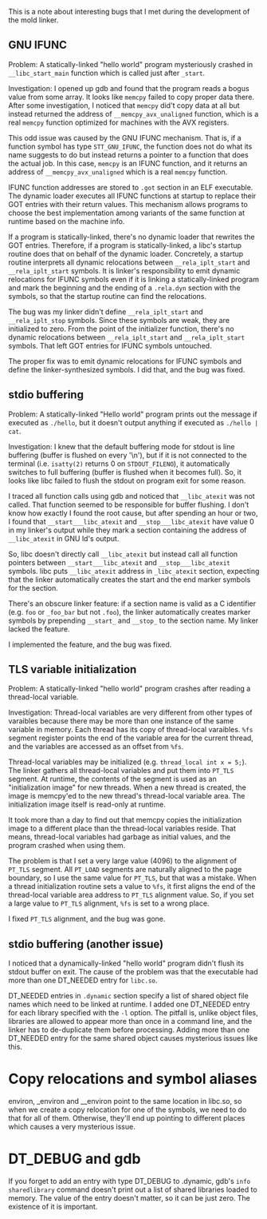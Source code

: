 This is a note about interesting bugs that I met during the
development of the mold linker.

## GNU IFUNC

Problem: A statically-linked "hello world" program mysteriously
crashed in `__libc_start_main` function which is called just after
`_start`.

Investigation: I opened up gdb and found that the program reads a
bogus value from some array. It looks like `memcpy` failed to copy
proper data there.  After some investigation, I noticed that `memcpy`
did't copy data at all but instead returned the address of
`__memcpy_avx_unaligned` function, which is a real `memcpy` function
optimized for machines with the AVX registers.

This odd issue was caused by the GNU IFUNC mechanism.  That is, if a
function symbol has type `STT_GNU_IFUNC`, the function does not do
what its name suggests to do but instead returns a pointer to a
function that does the actual job. In this case, `memcpy` is an IFUNC
function, and it returns an address of `__memcpy_avx_unaligned` which
is a real `memcpy` function.

IFUNC function addresses are stored to `.got` section in an ELF
executable.  The dynamic loader executes all IFUNC functions at
startup to replace their GOT entries with their return values. This
mechanism allows programs to choose the best implementation among
variants of the same function at runtime based on the machine info.

If a program is statically-linked, there's no dynamic loader that
rewrites the GOT entries. Therefore, if a program is
statically-linked, a libc's startup routine does that on behalf of the
dynamic loader. Concretely, a startup routine interprets all dynamic
relocations between `__rela_iplt_start` and `__rela_iplt_start`
symbols.  It is linker's responsibility to emit dynamic relocations
for IFUNC symbols even if it is linking a statically-linked program
and mark the beginning and the ending of a `.rela.dyn` section with
the symbols, so that the startup routine can find the relocations.

The bug was my linker didn't define `__rela_iplt_start` and
`__rela_iplt_stop` symbols. Since these symbols are weak, they are
initialized to zero. From the point of the initializer function,
there's no dynamic relocations between `__rela_iplt_start` and
`__rela_iplt_start` symbols. That left GOT entries for IFUNC symbols
untouched.

The proper fix was to emit dynamic relocations for IFUNC symbols and
define the linker-synthesized symbols. I did that, and the bug was
fixed.

## stdio buffering

Problem: A statically-linked "Hello world" program prints out the
message if executed as `./hello`, but it doesn't output anything if
executed as `./hello | cat`.

Investigation: I knew that the default buffering mode for stdout is
line buffering (buffer is flushed on every '\n'), but if it is not
connected to the terminal (i.e. `isatty(2)` returns 0 on
`STDOUT_FILENO`), it automatically switches to full buffering (buffer
is flushed when it becomes full). So, it looks like libc failed to
flush the stdout on program exit for some reason.

I traced all function calls using gdb and noticed that `__libc_atexit`
was not called. That function seemed to be responsible for buffer
flushing. I don't know how exactly I found the root cause, but after
spending an hour or two, I found that `__start___libc_atexit` and
`__stop___libc_atexit` have value 0 in my linker's output while they
mark a section containing the address of `__libc_atexit` in GNU ld's
output.

So, libc doesn't directly call `__libc_atexit` but instead call all
function pointers between `__start___libc_atexit` and
`__stop___libc_atexit` symbols. libc puts `__libc_atexit` address in
`_libc_atexit` section, expecting that the linker automatically
creates the start and the end marker symbols for the section.

There's an obscure linker feature: if a section name is valid as a C
identifier (e.g. `foo` or `_foo_bar` but not `.foo`), the linker
automatically creates marker symbols by prepending `__start_` and
`__stop_` to the section name. My linker lacked the feature.

I implemented the feature, and the bug was fixed.

## TLS variable initialization

Problem: A statically-linked "hello world" program crashes after
reading a thread-local variable.

Investigation: Thread-local variables are very different from other
types of varaibles because there may be more than one instance of the
same variable in memory. Each thread has its copy of thread-local
varaibles. `%fs` segment register points the end of the variable area
for the current thread, and the variables are accessed as an offset
from `%fs`.

Thread-local variables may be initialized (e.g. `thread_local int x =
5;`). The linker gathers all thread-local variables and put them into
`PT_TLS` segment. At runtime, the contents of the segment is used as
an "initialization image" for new threads. When a new thread is
created, the image is memcpy'ed to the new thread's thread-local
variable area. The initialization image itself is read-only at
runtime.

It took more than a day to find out that memcpy copies the
initialization image to a different place than the thread-local
variables reside. That means, thread-local variables had garbage as
initial values, and the program crashed when using them.

The problem is that I set a very large value (4096) to the alignment
of `PT_TLS` segment. All `PT_LOAD` segments are naturally aligned to
the page boundary, so I use the same value for `PT_TLS`, but that was
a mistake. When a thread initialization routine sets a value to `%fs`,
it first aligns the end of the thread-local variable area address to
`PT_TLS` alignment value. So, if you set a large value to `PT_TLS`
alignment, `%fs` is set to a wrong place.

I fixed `PT_TLS` alignment, and the bug was gone.

## stdio buffering (another issue)

I noticed that a dynamically-linked "hello world" program didn't
flush its stdout buffer on exit. The cause of the problem was that the
executable had more than one DT_NEEDED entry for `libc.so`.

DT_NEEDED entries in `.dynamic` section specify a list of shared
object file names which need to be linked at runtime. I added one
DT_NEEDED entry for each library specified with the `-l` option.
The pitfall is, unlike object files, libraries are allowed to
appear more than once in a command line, and the linker has to
de-duplicate them before processing. Adding more than one DT_NEEDED
entry for the same shared object causes mysterious issues like this.

# Copy relocations and symbol aliases

environ, _environ and __environ point to the same location in libc.so,
so when we create a copy relocation for one of the symbols, we need to
do that for all of them. Otherwise, they'll end up pointing to different
places which causes a very mysterious issue.

# DT_DEBUG and gdb

If you forget to add an entry with type DT_DEBUG to .dynamic, gdb's
`info sharedlibrary` command doesn't print out a list of shared
libraries loaded to memory. The value of the entry doesn't matter, so
it can be just zero. The existence of it is important.
